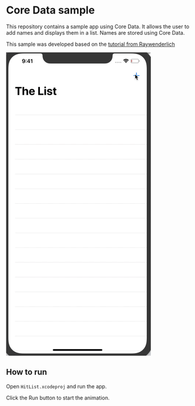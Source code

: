 # Core Data sample

This repository contains a sample app using Core Data. It allows the user to add names and displays them in a list. Names are stored using Core Data.

This sample was developed based on the [tutorial from Raywenderlich](https://www.raywenderlich.com/7569-getting-started-with-core-data-tutorial)

![app gif](./app-gif.gif)

## How to run

Open `HitList.xcodeproj` and run the app.

Click the Run button to start the animation.
